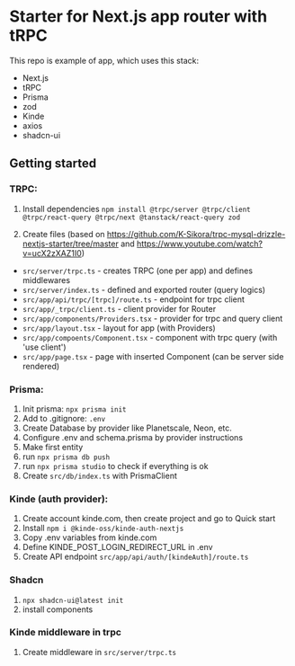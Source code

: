 # Starter for Next.js app router with tRPC

This repo is example of app, which uses this stack:

- Next.js
- tRPC
- Prisma
- zod
- Kinde
- axios
- shadcn-ui

## Getting started

### TRPC:

1. Install dependencies
   `npm install @trpc/server @trpc/client @trpc/react-query @trpc/next @tanstack/react-query zod`

1. Create files (based on https://github.com/K-Sikora/trpc-mysql-drizzle-nextjs-starter/tree/master and https://www.youtube.com/watch?v=ucX2zXAZ1I0)

- `src/server/trpc.ts` - creates TRPC (one per app) and defines middlewares
- `src/server/index.ts` - defined and exported router (query logics)
- `src/app/api/trpc/[trpc]/route.ts` - endpoint for trpc client
- `src/app/_trpc/client.ts` - client provider for Router
- `src/app/components/Providers.tsx` - provider for trpc and query client
- `src/app/layout.tsx` - layout for app (with Providers)
- `src/app/compoents/Component.tsx` - component with trpc query (with 'use client')
- `src/app/page.tsx` - page with inserted Component (can be server side rendered)

### Prisma:

1. Init prisma:
   `npx prisma init`
1. Add to .gitignore:
   `.env`
1. Create Database by provider like Planetscale, Neon, etc.
1. Configure .env and schema.prisma by provider instructions
1. Make first entity
1. run `npx prisma db push`
1. run `npx prisma studio` to check if everything is ok
1. Create `src/db/index.ts` with PrismaClient

### Kinde (auth provider):

1. Create account kinde.com, then create project and go to Quick start
1. Install `npm i @kinde-oss/kinde-auth-nextjs`
1. Copy .env variables from kinde.com
1. Define KINDE_POST_LOGIN_REDIRECT_URL in .env
1. Create API endpoint `src/app/api/auth/[kindeAuth]/route.ts`

### Shadcn

1. `npx shadcn-ui@latest init`
2. install components

### Kinde middleware in trpc

1. Create middleware in `src/server/trpc.ts`